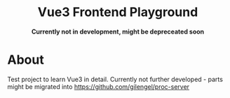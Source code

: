 <div align="center">
  <h1>Vue3 Frontend Playground</h1>

  <p>
    <strong>Currently not in development, might be depreceated soon</strong>
  </p>
</div>

# About
Test project to learn Vue3 in detail. Currently not further developed - parts might be migrated into https://github.com/gilengel/proc-server 
